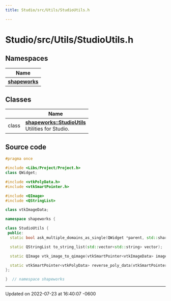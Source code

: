 ```yaml
---
title: Studio/src/Utils/StudioUtils.h

---
```


# Studio/src/Utils/StudioUtils.h



## Namespaces

| Name           |
| -------------- |
| **[shapeworks](../Namespaces/namespaceshapeworks.md)**  |

## Classes

|                | Name           |
| -------------- | -------------- |
| class | **[shapeworks::StudioUtils](../Classes/classshapeworks_1_1StudioUtils.md)** <br>Utilities for Studio.  |




## Source code

```cpp
#pragma once

#include <Libs/Project/Project.h>
class QWidget;

#include <vtkPolyData.h>
#include <vtkSmartPointer.h>

#include <QImage>
#include <QStringList>

class vtkImageData;

namespace shapeworks {

class StudioUtils {
 public:
  static bool ask_multiple_domains_as_single(QWidget *parent, std::shared_ptr<Project> project);

  static QStringList to_string_list(std::vector<std::string> vector);

  static QImage vtk_image_to_qimage(vtkSmartPointer<vtkImageData> image_data);

  static vtkSmartPointer<vtkPolyData> reverse_poly_data(vtkSmartPointer<vtkPolyData> poly_data);
};

}  // namespace shapeworks
```


-------------------------------

Updated on 2022-07-23 at 16:40:07 -0600
